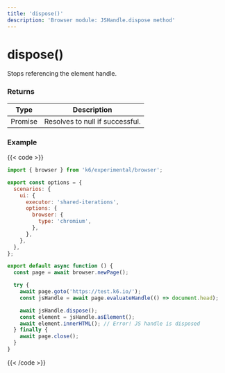 ```yaml
---
title: 'dispose()'
description: 'Browser module: JSHandle.dispose method'
---
```


# dispose()

Stops referencing the element handle.

### Returns

| Type          | Description                     |
| ------------- | ------------------------------- |
| Promise<null> | Resolves to null if successful. |

### Example

{{< code >}}

<!-- eslint-skip -->

```javascript
import { browser } from 'k6/experimental/browser';

export const options = {
  scenarios: {
    ui: {
      executor: 'shared-iterations',
      options: {
        browser: {
          type: 'chromium',
        },
      },
    },
  },
};

export default async function () {
  const page = await browser.newPage();

  try {
    await page.goto('https://test.k6.io/');
    const jsHandle = await page.evaluateHandle(() => document.head);

    await jsHandle.dispose();
    const element = jsHandle.asElement();
    await element.innerHTML(); // Error! JS handle is disposed
  } finally {
    await page.close();
  }
}
```

{{< /code >}}
